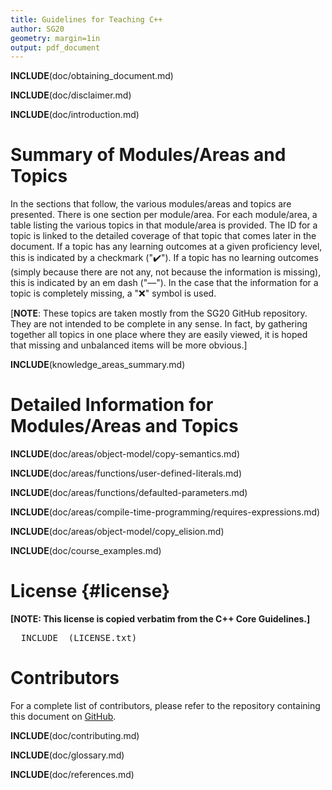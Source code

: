 ```yaml
---
title: Guidelines for Teaching C++
author: SG20
geometry: margin=1in
output: pdf_document
---
```


__INCLUDE__(doc/obtaining_document.md)

__INCLUDE__(doc/disclaimer.md)

__INCLUDE__(doc/introduction.md)

# Summary of Modules/Areas and Topics

In the sections that follow, the various modules/areas and topics
are presented.
There is one section per module/area.
For each module/area, a table listing the various topics in that module/area
is provided.
The ID for a topic is linked to the detailed coverage of that
topic that comes later in the document.
If a topic has any learning outcomes at a given proficiency level, this is
indicated by a checkmark ("✔️").
If a topic has no learning outcomes
(simply because there
are not any, not because the information is missing),
this is indicated by an em dash ("—").
In the case that the information for a topic is completely
missing, a "❌" symbol is used.

[**NOTE**: These topics are taken mostly from the SG20 GitHub repository.
They are not intended to be complete in any sense.
In fact, by gathering together all topics in one place where they are
easily viewed, it is hoped that missing and unbalanced items will be more
obvious.]

__INCLUDE__(knowledge_areas_summary.md)

# Detailed Information for Modules/Areas and Topics

[//]: # ( ********** START OF DETAILED TOPIC DOCUMENTS ********** )

__INCLUDE__(doc/areas/object-model/copy-semantics.md)

__INCLUDE__(doc/areas/functions/user-defined-literals.md)

__INCLUDE__(doc/areas/functions/defaulted-parameters.md)

__INCLUDE__(doc/areas/compile-time-programming/requires-expressions.md)

__INCLUDE__(doc/areas/object-model/copy_elision.md)

[//]: # ( ********** END OF DETAILED TOPIC DOCUMENTS ********** )

__INCLUDE__(doc/course_examples.md)

# License {#license}

**[NOTE: This license is copied verbatim from the C++ Core Guidelines.]**
<pre>
__INCLUDE__(LICENSE.txt)
</pre>

# Contributors

For a complete list of contributors, please refer to the repository
containing this document on [GitHub](https://github.com/cplusplus/SG20).

__INCLUDE__(doc/contributing.md)

__INCLUDE__(doc/glossary.md)

__INCLUDE__(doc/references.md)
